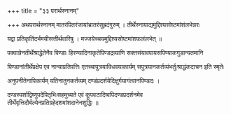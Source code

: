 +++
title = "३३ परार्थस्नानम्"

+++
अथपरार्थस्नानम् मातरंपितरंजायांभ्रातरंसुह्रदंगुरुम् । तीर्थेस्नायाद्यमुद्दिश्यसोष्टमांशंलभेन्नरः

यद्वा प्रतिकृतिंदर्भमयीसत्तीर्थवारिषु । मज्जयेच्चयमुद्दिश्यसोष्टमांशफलंलभेत् ॥

पक्वान्नेनतीर्थेश्राद्धेतेनैव पिण्डाः हिरण्यादिनाकृतेपिण्डद्रव्याणि सक्तसंयावपायसपिण्याकगुडान्यतमानि

पिण्डानांतीर्थेप्रक्षेप एव नान्याप्रतिपत्तिः एतच्चापुत्रयाविधवयाकार्यम् सपुत्रयानकर्तव्यंभर्तुःश्राद्धंकदाचन इति स्मृतेः

अनुपनीतेनापिकार्यम् यतिनातुनकर्तव्यम् दण्डंप्रदर्शयेदिक्षुर्गयागंत्वानपिण्डदः ।

दण्डस्पर्शाद्विष्णुपदेपितृभिःसहमुच्यते एवं कूपवटादिष्वपिदण्डप्रदर्शनमेव तीर्थेवृत्तिदौर्बल्येनप्रतिग्रहेदशमांशदानेनशुद्धिः ॥
